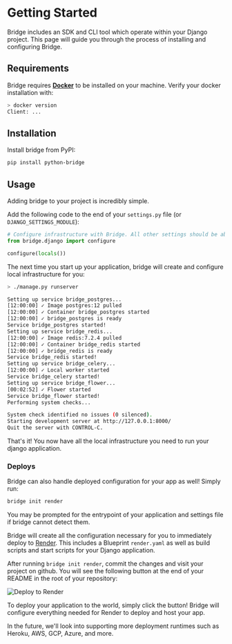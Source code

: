 # Getting Started

Bridge includes an SDK and CLI tool which operate within your Django project. This page will guide you through the process of installing and configuring Bridge.

## Requirements
Bridge requires **[Docker](https://docs.docker.com/get-docker/)** to be installed on your machine.
Verify your docker installation with:
```bash
> docker version
Client: ...
```

## Installation
Install bridge from PyPI:
```bash
pip install python-bridge
```

## Usage
Adding bridge to your project is incredibly simple.

Add the following code to the end of your `settings.py` file (or `DJANGO_SETTINGS_MODULE`):
```python
# Configure infrastructure with Bridge. All other settings should be above this line.
from bridge.django import configure

configure(locals())
```

The next time you start up your application, bridge will create and configure local infrastructure for you:
```bash
> ./manage.py runserver

Setting up service bridge_postgres...
[12:00:00] ✓ Image postgres:12 pulled
[12:00:00] ✓ Container bridge_postgres started
[12:00:00] ✓ bridge_postgres is ready
Service bridge_postgres started!
Setting up service bridge_redis...
[12:00:00] ✓ Image redis:7.2.4 pulled
[12:00:00] ✓ Container bridge_redis started
[12:00:00] ✓ bridge_redis is ready
Service bridge_redis started!
Setting up service bridge_celery...
[12:00:00] ✓ Local worker started
Service bridge_celery started!
Setting up service bridge_flower...
[00:02:52] ✓ Flower started
Service bridge_flower started!
Performing system checks...

System check identified no issues (0 silenced).
Starting development server at http://127.0.0.1:8000/
Quit the server with CONTROL-C.
```
That's it! You now have all the local infrastructure you need to run your django application.

### Deploys
Bridge can also handle deployed configuration for your app as well! Simply run:
```bash
bridge init render
```
You may be prompted for the entrypoint of your application and settings file if bridge cannot detect them. 

Bridge will create all the configuration necessary for you to immediately deploy to [Render](https://render.com/). This includes a Blueprint `render.yaml` as well as build scripts and start scripts for your Django application.

After running `bridge init render`, commit the changes and visit your project on github. You will see the following button at the end of your README in the root of your repository:

![Deploy to Render](https://render.com/images/deploy-to-render-button.svg)

To deploy your application to the world, simply click the button! Bridge will configure everything needed for Render to deploy and host your app.

In the future, we'll look into supporting more deployment runtimes such as Heroku, AWS, GCP, Azure, and more.
